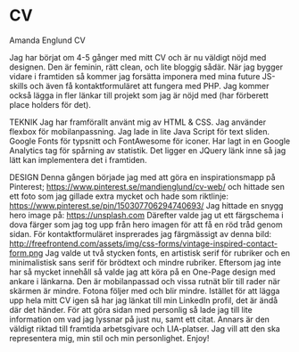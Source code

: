 # CV
Amanda Englund CV

Jag har börjat om 4-5 gånger med mitt CV och är nu väldigt nöjd med designen. Den är feminin, rätt clean, och lite bloggig sådär. När jag bygger vidare i framtiden så kommer jag forsätta imponera med mina future JS-skills och även få kontaktformuläret att fungera med PHP. Jag kommer också lägga in fler länkar till projekt som jag är nöjd med (har förberett place holders för det).

TEKNIK
Jag har framförallt använt mig av HTML & CSS. Jag använder flexbox för mobilanpassning.
Jag lade in lite Java Script för text sliden.
Google Fonts för typsnitt och FontAwesome för iconer.
Har lagt in en Google Analytics tag för spårning av statistik.
Det ligger en JQuery länk inne så jag lätt kan implementera det i framtiden.

DESIGN
Denna gången började jag med att göra en inspirationsmapp på Pinterest;
https://www.pinterest.se/mandienglund/cv-web/
och hittade sen ett foto som jag gillade extra mycket och hade som riktlinje:
https://www.pinterest.se/pin/150307706294740693/
Jag hittade en snygg hero image på: https://unsplash.com
Därefter valde jag ut ett färgschema i dova färger som jag tog upp från hero imagen för att få en röd tråd genom sidan.
För kontaktformuläret insprerades jag färgmässigt av denna bild:
http://freefrontend.com/assets/img/css-forms/vintage-inspired-contact-form.png
Jag valde ut två stycken fonts, en artistisk serif för rubriker och en minimalistisk sans serif för brödtext och mindre rubriker.
Eftersom jag inte har så mycket innehåll så valde jag att köra på en One-Page design med ankare i länkarna. Den är mobilanpassad och vissa rutnät blir till rader när skärmen är mindre. Fotona följer med och blir mindre.
Istället för att lägga upp hela mitt CV igen så har jag länkat till min LinkedIn profil, det är ändå där det händer.
För att göra sidan med personlig så lade jag till lite information om vad jag lyssnar på just nu, samt ett citat. Annars är den väldigt riktad till framtida arbetsgivare och LIA-platser. Jag vill att den ska representera mig, min stil och min personlighet.
Enjoy!
